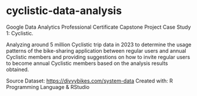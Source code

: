 # cyclistic-data-analysis
Google Data Analytics Professional Certificate Capstone Project Case Study 1: Cyclistic.

Analyzing around 5 million Cyclistic trip data in 2023 to determine the usage patterns of the bike-sharing application between regular users and annual Cyclistic members and providing suggestions on how to invite regular users to become annual Cyclistic members based on the analysis results obtained.

Source Dataset: https://divvybikes.com/system-data
Created with: R Programming Language & RStudio
